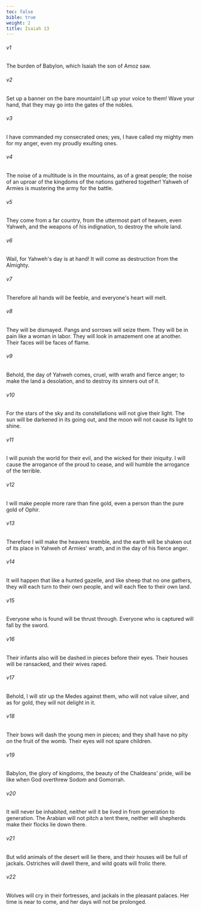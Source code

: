 ```yaml
---
toc: false
bible: true
weight: 2
title: Isaiah 13
---
```




###### v1 
The burden of Babylon, which Isaiah the son of Amoz saw. 

###### v2 
Set up a banner on the bare mountain! Lift up your voice to them! Wave your hand, that they may go into the gates of the nobles. 

###### v3 
I have commanded my consecrated ones; yes, I have called my mighty men for my anger, even my proudly exulting ones. 

###### v4 
The noise of a multitude is in the mountains, as of a great people; the noise of an uproar of the kingdoms of the nations gathered together! Yahweh of Armies is mustering the army for the battle. 

###### v5 
They come from a far country, from the uttermost part of heaven, even Yahweh, and the weapons of his indignation, to destroy the whole land. 

###### v6 
Wail, for Yahweh's day is at hand! It will come as destruction from the Almighty. 

###### v7 
Therefore all hands will be feeble, and everyone's heart will melt. 

###### v8 
They will be dismayed. Pangs and sorrows will seize them. They will be in pain like a woman in labor. They will look in amazement one at another. Their faces will be faces of flame. 

###### v9 
Behold, the day of Yahweh comes, cruel, with wrath and fierce anger; to make the land a desolation, and to destroy its sinners out of it. 

###### v10 
For the stars of the sky and its constellations will not give their light. The sun will be darkened in its going out, and the moon will not cause its light to shine. 

###### v11 
I will punish the world for their evil, and the wicked for their iniquity. I will cause the arrogance of the proud to cease, and will humble the arrogance of the terrible. 

###### v12 
I will make people more rare than fine gold, even a person than the pure gold of Ophir. 

###### v13 
Therefore I will make the heavens tremble, and the earth will be shaken out of its place in Yahweh of Armies' wrath, and in the day of his fierce anger. 

###### v14 
It will happen that like a hunted gazelle, and like sheep that no one gathers, they will each turn to their own people, and will each flee to their own land. 

###### v15 
Everyone who is found will be thrust through. Everyone who is captured will fall by the sword. 

###### v16 
Their infants also will be dashed in pieces before their eyes. Their houses will be ransacked, and their wives raped. 

###### v17 
Behold, I will stir up the Medes against them, who will not value silver, and as for gold, they will not delight in it. 

###### v18 
Their bows will dash the young men in pieces; and they shall have no pity on the fruit of the womb. Their eyes will not spare children. 

###### v19 
Babylon, the glory of kingdoms, the beauty of the Chaldeans' pride, will be like when God overthrew Sodom and Gomorrah. 

###### v20 
It will never be inhabited, neither will it be lived in from generation to generation. The Arabian will not pitch a tent there, neither will shepherds make their flocks lie down there. 

###### v21 
But wild animals of the desert will lie there, and their houses will be full of jackals. Ostriches will dwell there, and wild goats will frolic there. 

###### v22 
Wolves will cry in their fortresses, and jackals in the pleasant palaces. Her time is near to come, and her days will not be prolonged.
